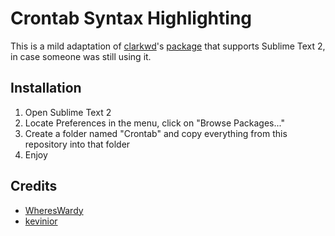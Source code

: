 # Crontab Syntax Highlighting

This is a mild adaptation of [clarkwd][]'s [package][pkg] that supports Sublime Text 2, in case someone was still using it.

## Installation

1. Open Sublime Text 2
2. Locate Preferences in the menu, click on "Browse Packages..."
3. Create a folder named "Crontab" and copy everything from this repository into that folder
4. Enjoy


## Credits

- [WheresWardy](https://github.com/WheresWardy)
- [kevinior](https://github.com/kevinior)

[clarkwd]: https://github.com/clarkewd
[pkg]: https://github.com/clarkewd/SublimeCrontab

